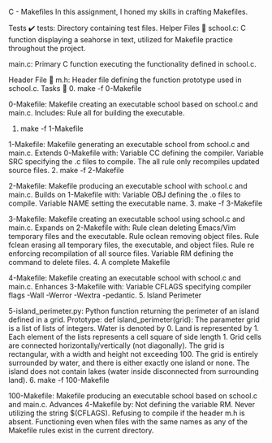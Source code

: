 C - Makefiles
In this assignment, I honed my skills in crafting Makefiles.

Tests :heavy_check_mark:
tests: Directory containing test files.
Helper Files :raised_hands:
school.c: C function displaying a seahorse in text, utilized for Makefile practice throughout the project.

main.c: Primary C function executing the functionality defined in school.c.

Header File :file_folder:
m.h: Header file defining the function prototype used in school.c.
Tasks :page_with_curl:
0. make -f 0-Makefile

0-Makefile: Makefile creating an executable school based on
school.c and main.c. Includes:
Rule all for building the executable.
1. make -f 1-Makefile

1-Makefile: Makefile generating an executable school from
school.c and main.c. Extends 0-Makefile
with:
Variable CC defining the compiler.
Variable SRC specifying the .c files to compile.
The all rule only recompiles updated source files.
2. make -f 2-Makefile

2-Makefile: Makefile producing an executable school with
school.c and main.c. Builds on 1-Makefile
with:
Variable OBJ defining the .o files to compile.
Variable NAME setting the executable name.
3. make -f 3-Makefile

3-Makefile: Makefile creating an executable school using
school.c and main.c. Expands on 2-Makefile
with:
Rule clean deleting Emacs/Vim temporary files and the executable.
Rule oclean removing object files.
Rule fclean erasing all temporary files, the executable, and
object files.
Rule re enforcing recompilation of all source files.
Variable RM defining the command to delete files.
4. A complete Makefile

4-Makefile: Makefile creating an executable school with
school.c and main.c. Enhances 3-Makefile
with:
Variable CFLAGS specifying compiler flags -Wall -Werror -Wextra -pedantic.
5. Island Perimeter

5-island_perimeter.py: Python function returning the
perimeter of an island defined in a grid.
Prototype: def island_perimeter(grid):
The parameter grid is a list of lists of integers.
Water is denoted by 0.
Land is represented by 1.
Each element of the lists represents a cell square of side length 1.
Grid cells are connected horizontally/vertically (not diagonally).
The grid is rectangular, with a width and height not exceeding 100.
The grid is entirely surrounded by water, and there is either exactly
one island or none.
The island does not contain lakes (water inside disconnected from
surrounding land).
6. make -f 100-Makefile

100-Makefile: Makefile producing an executable school based on
school.c and main.c. Advances 4-Makefile
by:
Not defining the variable RM.
Never utilizing the string $(CFLAGS).
Refusing to compile if the header m.h is absent.
Functioning even when files with the same names as any of the
Makefile rules exist in the current directory.



